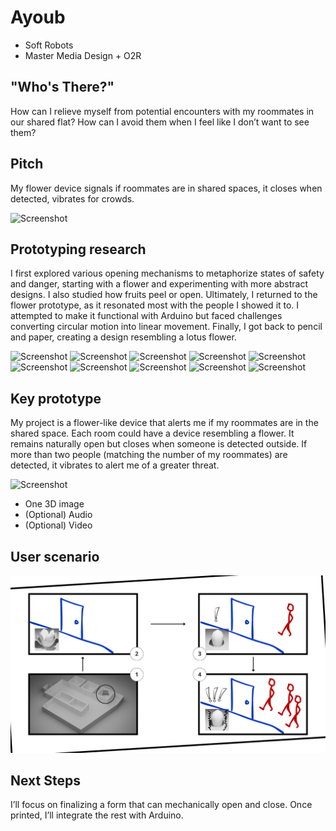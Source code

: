 # Ayoub
- Soft Robots
- Master Media Design + O2R

## "Who's There?"
How can I relieve myself from potential encounters with my roommates in our shared flat? How can I avoid them when I feel like I don’t want to see them?

## Pitch
My flower device signals if roommates are in shared spaces, it closes when detected, vibrates for crowds.

![Screenshot](IMG_5543.png)


## Prototyping research
I first explored various opening mechanisms to metaphorize states of safety and danger, starting with a flower and experimenting with more abstract designs. I also studied how fruits peel or open. Ultimately, I returned to the flower prototype, as it resonated most with the people I showed it to. I attempted to make it functional with Arduino but faced challenges converting circular motion into linear movement. Finally, I got back to pencil and paper, creating a design resembling a lotus flower.

![Screenshot](IMG_5471.png)
![Screenshot](IMG_5472.png)
![Screenshot](IMG_5477.png)
![Screenshot](IMG_5478.png)
![Screenshot](IMG_5547.png)
![Screenshot](IMG_5548.png)
![Screenshot](IMG_5517.png)
![Screenshot](IMG_5528.png)
![Screenshot](IMG_5545.png)
![Screenshot](IMG_5546.png)


## Key prototype
My project is a flower-like device that alerts me if my roommates are in the shared space. Each room could have a device resembling a flower. It remains naturally open but closes when someone is detected outside. If more than two people (matching the number of my roommates) are detected, it vibrates to alert me of a greater threat.

![Screenshot](IMG_5540.png)
+ One 3D image 
+ (Optional) Audio
+ (Optional) Video

## User scenario
![Screenshot](story_board.png)

## Next Steps
I’ll focus on finalizing a form that can mechanically open and close. Once printed, I’ll integrate the rest with Arduino.